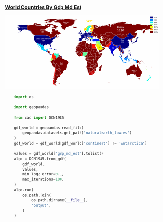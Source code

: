 ### [World Countries By Gdp Md Est](examples/world_countries_by_gdp_md_est)

<p align="center">

  <a href="https://github.com/nuuuwan/continuous_area_cartograms/tree/main/examples/world_countries_by_gdp_md_est">
    <img src="https://raw.githubusercontent.com/nuuuwan/continuous_area_cartograms/main/examples/world_countries_by_gdp_md_est/output/animated.gif" height="240px" />
  </a>

</p>

```python
    import os

    import geopandas

    from cac import DCN1985

    gdf_world = geopandas.read_file(
        geopandas.datasets.get_path('naturalearth_lowres')
    )
    gdf_world = gdf_world[gdf_world['continent'] != 'Antarctica']

    values = gdf_world['gdp_md_est'].tolist()
    algo = DCN1985.from_gdf(
        gdf_world,
        values,
        min_log2_error=0.1,
        max_iterations=100,
    )
    algo.run(
        os.path.join(
            os.path.dirname(__file__),
            'output',
        )
    )

```
